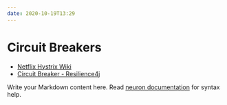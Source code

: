 ```yaml
---
date: 2020-10-19T13:29
---
```


# Circuit Breakers

- [Netflix Hystrix Wiki](https://github.com/Netflix/Hystrix/wiki)
- [Circuit Breaker - Resilience4j](https://rusyasoft.github.io/java/2020/03/30/Circuit-Breaker-Resilience4j/)


Write your Markdown content here. Read [neuron documentation](https://neuron.zettel.page/2011404.html) for syntax help.

